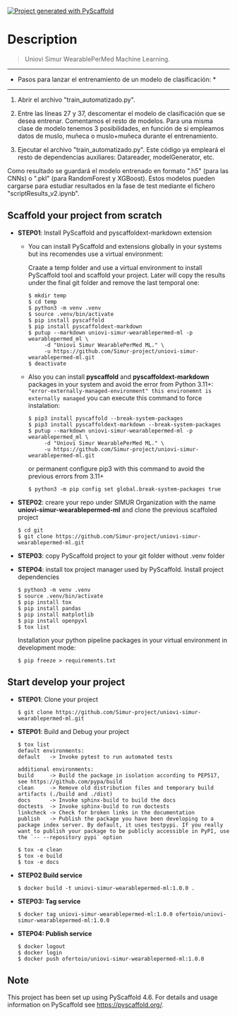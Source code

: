 <!-- These are examples of badges you might want to add to your README:
     please update the URLs accordingly

[![Built Status](https://api.cirrus-ci.com/github/<USER>/uniovi-simur-wearablepermed-ml.svg?branch=main)](https://cirrus-ci.com/github/<USER>/uniovi-simur-wearablepermed-ml)
[![ReadTheDocs](https://readthedocs.org/projects/uniovi-simur-wearablepermed-ml/badge/?version=latest)](https://uniovi-simur-wearablepermed-ml.readthedocs.io/en/stable/)
[![Coveralls](https://img.shields.io/coveralls/github/<USER>/uniovi-simur-wearablepermed-ml/main.svg)](https://coveralls.io/r/<USER>/uniovi-simur-wearablepermed-ml)
[![PyPI-Server](https://img.shields.io/pypi/v/uniovi-simur-wearablepermed-ml.svg)](https://pypi.org/project/uniovi-simur-wearablepermed-ml/)
[![Conda-Forge](https://img.shields.io/conda/vn/conda-forge/uniovi-simur-wearablepermed-ml.svg)](https://anaconda.org/conda-forge/uniovi-simur-wearablepermed-ml)
[![Monthly Downloads](https://pepy.tech/badge/uniovi-simur-wearablepermed-ml/month)](https://pepy.tech/project/uniovi-simur-wearablepermed-ml)
[![Twitter](https://img.shields.io/twitter/url/http/shields.io.svg?style=social&label=Twitter)](https://twitter.com/uniovi-simur-wearablepermed-ml)
-->

[![Project generated with PyScaffold](https://img.shields.io/badge/-PyScaffold-005CA0?logo=pyscaffold)](https://pyscaffold.org/)

# Description

> Uniovi Simur WearablePerMed Machine Learning.

*********************************************************************
* Pasos para lanzar el entrenamiento de un modelo de clasificación: *
*********************************************************************

1. Abrir el archivo "train_automatizado.py".

2. Entre las líneas 27 y 37, descomentar el modelo de clasificación que se desea entrenar. Comentamos
   el resto de modelos. Para una misma clase de modelo tenemos 3 posibilidades, en función de si
   empleamos datos de muslo, muñeca o muslo+muñeca durante el entrenamiento.

3. Ejecutar el archivo "train_automatizado.py". Este código ya empleará el resto de dependencias auxiliares:
   Datareader, modelGenerator, etc.

Como resultado se guardará el modelo entrenado en formato ".h5" (para las CNNs) o ".pkl" (para RandomForest y XGBoost).
Estos modelos pueden cargarse para estudiar resultados en la fase de test mediante el fichero "scriptResults_v2.ipynb".

<!-- pyscaffold-notes -->

## Scaffold your project from scratch

- **STEP01**: Install PyScaffold and pyscaffoldext-markdown extension

     - You can install PyScaffold and extensions globally in your systems but ins recomendes use a virtual environment:

          Craate a temp folder and use a virtual environment to install PyScaffold tool and scaffold your project. Later will copy the results under the final git folder and remove the last temporal one:

          ```
          $ mkdir temp
          $ cd temp
          $ python3 -m venv .venv
          $ source .venv/bin/activate
          $ pip install pyscaffold
          $ pip install pyscaffoldext-markdown
          $ putup --markdown uniovi-simur-wearablepermed-ml -p wearablepermed_ml \
               -d "Uniovi Simur WearablePerMed ML." \
               -u https://github.com/Simur-project/uniovi-simur-wearablepermed-ml.git
          $ deactivate               
          ```

     - Also you can install **pyscaffold** and **pyscaffoldext-markdown** packages in your system and avoid the error from Python 3.11+: ```"error-externally-managed-environment" this environemnt is externally managed``` you can execute this command to force instalation:

          ```
          $ pip3 install pyscaffold --break-system-packages
          $ pip3 install pyscaffoldext-markdown --break-system-packages
          $ putup --markdown uniovi-simur-wearablepermed-ml -p wearablepermed_ml \
               -d "Uniovi Simur WearablePerMed ML." \
               -u https://github.com/Simur-project/uniovi-simur-wearablepermed-ml.git
          ```

          or permanent configure pip3 with this command to avoid the previous errors from 3.11+

          ```
          $ python3 -m pip config set global.break-system-packages true
          ```

- **STEP02**: creare your repo under SIMUR Organization with the name **uniovi-simur-wearablepermed-ml** and clone the previous scaffoled project

     ```
     $ cd git
     $ git clone https://github.com/Simur-project/uniovi-simur-wearablepermed-ml.git
     ```

- **STEP03**: copy PyScaffold project to your git folder without .venv folder

- **STEP04**: install tox project manager used by PyScaffold. Install project dependencies
     ```
     $ python3 -m venv .venv
     $ source .venv/bin/activate
     $ pip install tox
     $ pip install pandas
     $ pip install matplotlib
     $ pip install openpyxl
     $ tox list
     ```

     Installation your python pipeline packages in your virtual environment in development mode:

     ```
     $ pip freeze > requirements.txt
     ```
## Start develop your project
- **STEP01**: Clone your project
     ```
     $ git clone https://github.com/Simur-project/uniovi-simur-wearablepermed-ml.git
     ```

- **STEP01**: Build and Debug your project
     ```
     $ tox list
     default environments:
     default   -> Invoke pytest to run automated tests

     additional environments:
     build     -> Build the package in isolation according to PEP517, see https://github.com/pypa/build
     clean     -> Remove old distribution files and temporary build artifacts (./build and ./dist)
     docs      -> Invoke sphinx-build to build the docs
     doctests  -> Invoke sphinx-build to run doctests
     linkcheck -> Check for broken links in the documentation
     publish   -> Publish the package you have been developing to a package index server. By default, it uses testpypi. If you really want to publish your package to be publicly accessible in PyPI, use the `-- --repository pypi` option
     ```

     ```
     $ tox -e clean
     $ tox -e build
     $ tox -e docs
     ```

- **STEP02 Build service**
     ```
     $ docker build -t uniovi-simur-wearablepermed-ml:1.0.0 .
     ```

- **STEP03: Tag service**
     ```
     $ docker tag uniovi-simur-wearablepermed-ml:1.0.0 ofertoio/uniovi-simur-wearablepermed-ml:1.0.0
     ```

- **STEP04: Publish service**
     ```
     $ docker logout
     $ docker login
     $ docker push ofertoio/uniovi-simur-wearablepermed-ml:1.0.0
     ```

## Note

This project has been set up using PyScaffold 4.6. For details and usage
information on PyScaffold see https://pyscaffold.org/.
